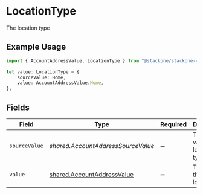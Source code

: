 # LocationType

The location type

## Example Usage

```typescript
import { AccountAddressValue, LocationType } from "@stackone/stackone-client-ts/sdk/models/shared";

let value: LocationType = {
    sourceValue: Home,
    value: AccountAddressValue.Home,
};
```

## Fields

| Field                                                                           | Type                                                                            | Required                                                                        | Description                                                                     | Example                                                                         |
| ------------------------------------------------------------------------------- | ------------------------------------------------------------------------------- | ------------------------------------------------------------------------------- | ------------------------------------------------------------------------------- | ------------------------------------------------------------------------------- |
| `sourceValue`                                                                   | *shared.AccountAddressSourceValue*                                              | :heavy_minus_sign:                                                              | The source value of the location type.                                          | Home                                                                            |
| `value`                                                                         | [shared.AccountAddressValue](../../../sdk/models/shared/accountaddressvalue.md) | :heavy_minus_sign:                                                              | The type of the location.                                                       | home                                                                            |